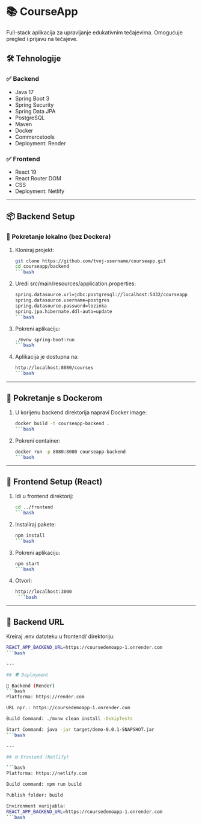 # 📚 CourseApp

Full-stack aplikacija za upravljanje edukativnim tečajevima. Omogućuje pregled i prijavu na tečajeve.

## 🛠️ Tehnologije

### ✅ Backend
- Java 17
- Spring Boot 3
- Spring Security
- Spring Data JPA
- PostgreSQL
- Maven
- Docker
- Commercetools
- Deployment: Render 

### ✅ Frontend
- React 19
- React Router DOM
- CSS
- Deployment: Netlify

---

## 📦 Backend Setup

### 🔧 Pokretanje lokalno (bez Dockera)

1. Kloniraj projekt:
   ```bash
   git clone https://github.com/tvoj-username/courseapp.git
   cd courseapp/backend
   ```bash

2. Uredi src/main/resources/application.properties:
   ```bash
   spring.datasource.url=jdbc:postgresql://localhost:5432/courseapp
   spring.datasource.username=postgres
   spring.datasource.password=lozinka
   spring.jpa.hibernate.ddl-auto=update
   ```bash

3. Pokreni aplikaciju:
   ```bash
   ./mvnw spring-boot:run
   ```bash

4. Aplikacija je dostupna na:
   ```bash
   http://localhost:8080/courses
   ```bash

---

## 🐳 Pokretanje s Dockerom

1. U korijenu backend direktorija napravi Docker image:
   ```bash
   docker build -t courseapp-backend .
   ```bash

2. Pokreni container:
   ```bash
   docker run -p 8080:8080 courseapp-backend
   ```bash

---

## 🎨 Frontend Setup (React)

1. Idi u frontend direktorij:
   ```bash
   cd ../frontend
   ```bash

2. Instaliraj pakete:
   ```bash
   npm install
   ```bash

3. Pokreni aplikaciju:
   ```bash
   npm start
   ```bash

4. Otvori:
   ```bash
   http://localhost:3000
    ```bash

---

## 🔗 Backend URL

Kreiraj .env datoteku u frontend/ direktoriju:
```bash
REACT_APP_BACKEND_URL=https://coursedemoapp-1.onrender.com
```bash

---

## 🌍 Deployment

🧾 Backend (Render)
```bash
Platforma: https://render.com

URL npr.: https://coursedemoapp-1.onrender.com

Build Command: ./mvnw clean install -DskipTests

Start Command: java -jar target/demo-0.0.1-SNAPSHOT.jar
```bash

---

## 🌐 Frontend (Netlify)

```bash
Platforma: https://netlify.com

Build command: npm run build

Publish folder: build

Environment varijabla:
REACT_APP_BACKEND_URL=https://coursedemoapp-1.onrender.com
```bash



